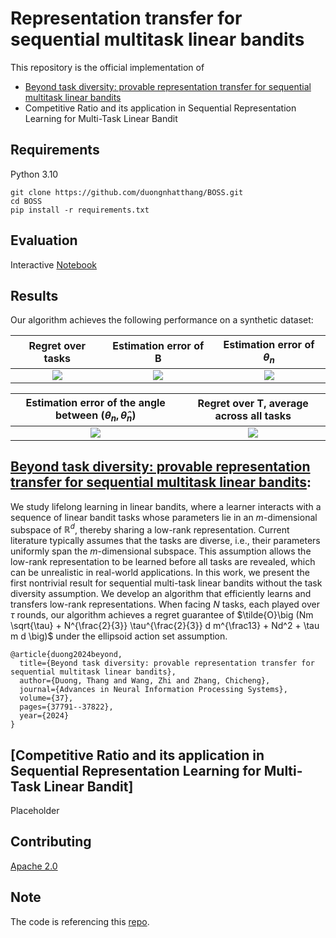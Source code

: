# Representation transfer for sequential multitask linear bandits

This repository is the official implementation of 
- [Beyond task diversity: provable representation transfer for sequential multitask linear bandits](https://arxiv.org/abs/2501.13390)
- Competitive Ratio and its application in Sequential Representation Learning for Multi-Task Linear Bandit


## Requirements
Python 3.10

```
git clone https://github.com/duongnhatthang/BOSS.git
cd BOSS
pip install -r requirements.txt
```

## Evaluation
Interactive [Notebook](https://github.com/duongnhatthang/BOSS/blob/main/exp.ipynb)

## Results

Our algorithm achieves the following performance on a synthetic dataset:


**Regret over tasks**             |  **Estimation error of B** | **Estimation error of $\theta_n$**
:-------------------------:|:-------------------------:|:-------------------------:
![](https://github.com/duongnhatthang/Serena/blob/main/figures/new_reg.png)  |  ![](https://github.com/duongnhatthang/Serena/blob/main/figures/new_B.png) |  ![](https://github.com/duongnhatthang/Serena/blob/main/figures/new_theta_smooth.png)

**Estimation error of the angle between $(\theta_n, \hat{\theta}_n)$**             |  **Regret over T, average across all tasks**
:-------------------------:|:-------------------------:
![](https://github.com/duongnhatthang/Serena/blob/main/figures/new_angle_smooth.png)  |  ![](https://github.com/duongnhatthang/Serena/blob/main/figures/new_reg_T.png)



## [Beyond task diversity: provable representation transfer for sequential multitask linear bandits](https://arxiv.org/abs/2501.13390):
We study lifelong learning in linear bandits, where a learner interacts with a sequence of linear bandit tasks whose parameters lie in an $m$-dimensional subspace of $\mathbb{R}^d$, thereby sharing a low-rank representation. Current literature typically assumes that the tasks are diverse, i.e., their parameters uniformly span the $m$-dimensional subspace. This assumption allows the low-rank representation to be learned before all tasks are revealed, which can be unrealistic in real-world applications. In this work, we present the first nontrivial result for sequential multi-task linear bandits without the task diversity assumption. We develop an algorithm that efficiently learns and transfers low-rank representations. When facing $N$ tasks, each played over $\tau$ rounds, our algorithm achieves a regret guarantee of $\tilde{O}\big (Nm \sqrt{\tau} + N^{\frac{2}{3}} \tau^{\frac{2}{3}} d m^{\frac13} + Nd^2 + \tau m d \big)$ under the ellipsoid action set assumption.


```
@article{duong2024beyond,
  title={Beyond task diversity: provable representation transfer for sequential multitask linear bandits},
  author={Duong, Thang and Wang, Zhi and Zhang, Chicheng},
  journal={Advances in Neural Information Processing Systems},
  volume={37},
  pages={37791--37822},
  year={2024}
}
```

## [Competitive Ratio and its application in Sequential Representation Learning for Multi-Task Linear Bandit]

Placeholder


## Contributing

[Apache 2.0](https://github.com/duongnhatthang/meta-bandit/blob/main/LICENSE)

## Note

The code is referencing this [repo](https://github.com/oh-lab/LinearBandit/tree/main).
